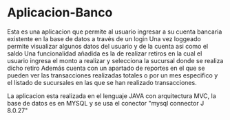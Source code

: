 # Aplicacion-Banco
Esta es una aplicacion que permite al usuario ingresar a su cuenta bancaria existente en la base de datos a través de un login
Una vez loggeado permite visualizar algunos datos del usuario y de la cuenta asi como el saldo 
Una funcionalidad añadida es la de realizar retiros en la cual el usuario ingresa el monto a realizar y selecciona la sucursal donde se realiza dicho retiro 
Además cuenta con un apartado de reportes en el que se pueden ver las transacciones realizadas totales o por un mes especifico y el listado de sucursales en
las que se han realizado transacciones.

La aplicacion esta realizada en el lenguaje JAVA con arquitectura MVC, la base de datos es en MYSQL y se usa el conector "mysql connector J 8.0.27"
